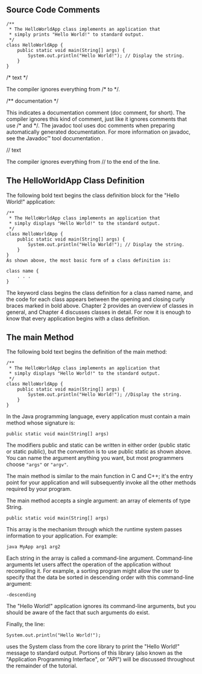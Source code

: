## Source Code Comments

```
/**
 * The HelloWorldApp class implements an application that
 * simply prints "Hello World!" to standard output.
 */
class HelloWorldApp {
    public static void main(String[] args) {
        System.out.println("Hello World!"); // Display the string.
    }
}
```

/* text */

The compiler ignores everything from /* to */.

/** documentation */

This indicates a documentation comment (doc comment, for short). The compiler ignores this kind of comment, just like it ignores comments that use /* and */. The javadoc tool uses doc comments when preparing automatically generated documentation. For more information on javadoc, see the Javadoc™ tool documentation .

// text

The compiler ignores everything from // to the end of the line.

## The HelloWorldApp Class Definition

The following bold text begins the class definition block for the "Hello World!" application:
```
/**
 * The HelloWorldApp class implements an application that
 * simply displays "Hello World!" to the standard output.
 */
class HelloWorldApp {
    public static void main(String[] args) {
        System.out.println("Hello World!"); // Display the string.
    }
}
As shown above, the most basic form of a class definition is:

class name {
    . . .
}
```
The keyword class begins the class definition for a class named name, and the code for each class appears between the opening and closing curly braces marked in bold above. Chapter 2 provides an overview of classes in general, and Chapter 4 discusses classes in detail. For now it is enough to know that every application begins with a class definition.

## The main Method

The following bold text begins the definition of the main method:
```
/**
 * The HelloWorldApp class implements an application that
 * simply displays "Hello World!" to the standard output.
 */
class HelloWorldApp {
    public static void main(String[] args) {
        System.out.println("Hello World!"); //Display the string.
    }
}
```

In the Java programming language, every application must contain a main method whose signature is:

```public static void main(String[] args)```

The modifiers public and static can be written in either order (public static or static public), but the convention is to use public static as shown above. You can name the argument anything you want, but most programmers choose ``"args"`` or ``"argv"``.

The main method is similar to the main function in C and C++; it's the entry point for your application and will subsequently invoke all the other methods required by your program.

The main method accepts a single argument: an array of elements of type String.

```public static void main(String[] args)```

This array is the mechanism through which the runtime system passes information to your application. For example:

```java MyApp arg1 arg2```

Each string in the array is called a command-line argument. Command-line arguments let users affect the operation of the application without recompiling it. For example, a sorting program might allow the user to specify that the data be sorted in descending order with this command-line argument:

```-descending```

The "Hello World!" application ignores its command-line arguments, but you should be aware of the fact that such arguments do exist.

Finally, the line:

```System.out.println("Hello World!");```

uses the System class from the core library to print the "Hello World!" message to standard output. Portions of this library (also known as the "Application Programming Interface", or "API") will be discussed throughout the remainder of the tutorial.